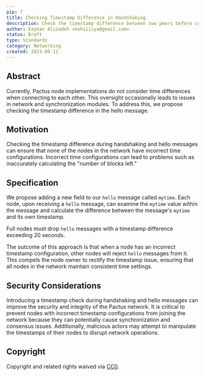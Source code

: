 ```yaml
---
pip: 7
title: Checking Timestamp Difference in Handshaking
description: Check the timestamp difference between two peers before connecting to the network.
author: Kayhan Alizadeh <kehiiiiya@gmail.com>
status: Draft
type: Standards
category: Networking
created: 2023-09-12
---
```


## Abstract

Currently, Pactus node implementations do not consider time differences when connecting to each other. This oversight occasionally leads to issues in network and synchronization modules. To address this, we propose checking the timestamp difference in the hello message.

## Motivation

Checking the timestamp difference during handshaking and hello messages can ensure that none of the nodes in the network have incorrect time configurations. Incorrect time configurations can lead to problems such as inaccurately calculating the "number of blocks left."

## Specification

We propose adding a new field to our `hello` message called `mytime`. Each node, upon receiving a `hello` message, can examine the `mytime` value within the message and calculate the difference between the message's `mytime` and its own timestamp.

Full nodes must drop `hello` messages with a timestamp difference exceeding 20 seconds.

The outcome of this approach is that when a node has an incorrect timestamp configuration, other nodes will reject `hello` messages from it. This compels the node owner to rectify the timestamp issue, ensuring that all nodes in the network maintain consistent time settings.

## Security Considerations

Introducing a timestamp check during handshaking and hello messages can improve the security and integrity of the Pactus network. It is critical to prevent nodes with incorrect timestamp configurations from joining the network because they can potentially cause synchronization and consensus issues. Additionally, malicious actors may attempt to manipulate the timestamps of their nodes to disrupt network operations.

## Copyright

Copyright and related rights waived via [CC0](../LICENSE).
